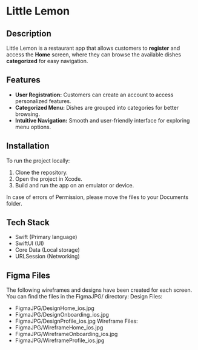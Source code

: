 # Little Lemon

## Description
Little Lemon is a restaurant app that allows customers to **register** and access the **Home** screen, where they can browse the available dishes **categorized** for easy navigation.

## Features
- **User Registration:** Customers can create an account to access personalized features.
- **Categorized Menu:** Dishes are grouped into categories for better browsing.
- **Intuitive Navigation:** Smooth and user-friendly interface for exploring menu options.

## Installation
To run the project locally:
1. Clone the repository.
2. Open the project in Xcode.
3. Build and run the app on an emulator or device.

In case of errors of Permission, please move the files to your Documents folder.

## Tech Stack
- Swift (Primary language)
- SwiftUI (UI)
- Core Data (Local storage)
- URLSession (Networking)

## Figma Files
The following wireframes and designs have been created for each screen. You can find the files in the FigmaJPG/ directory:
Design Files:
- FigmaJPG/DesignHome_ios.jpg
- FigmaJPG/DesignOnboarding_ios.jpg
- FigmaJPG/DesignProfile_ios.jpg
Wireframe Files:
- FigmaJPG/WireframeHome_ios.jpg
- FigmaJPG/WireframeOnboarding_ios.jpg
- FigmaJPG/WireframeProfile_ios.jpg